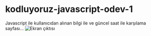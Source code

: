 # kodluyoruz-javascript-odev-1
Javascript ile kullanıcıdan alınan bilgi ile ve güncel saat ile karşılama sayfası...
![Ekran çıktısı](ekran-resmi.png)

